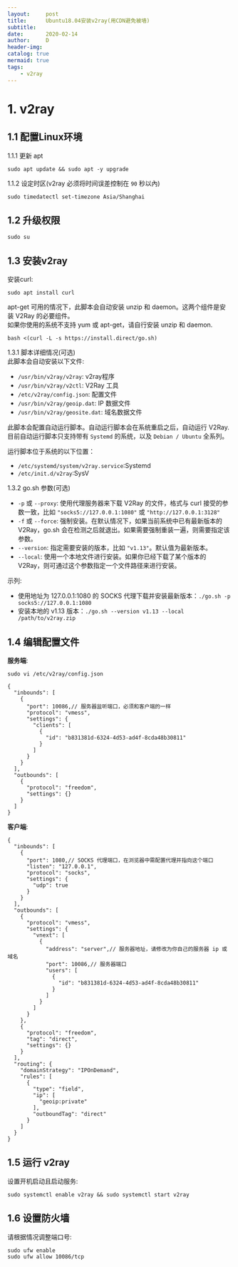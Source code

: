 ```yaml
---
layout:     post
title:      Ubuntu18.04安装v2ray(用CDN避免被墙)
subtitle:
date:       2020-02-14
author:     D
header-img: 
catalog: true
mermaid: true
tags:
    - v2ray
---
```


# 1. v2ray

## 1.1 配置Linux环境

1.1.1 更新 apt
```
sudo apt update && sudo apt -y upgrade
```

1.1.2 设定时区(v2ray 必须将时间误差控制在 `90` 秒以內)
```
sudo timedatectl set-timezone Asia/Shanghai
```

## 1.2 升级权限
```
sudo su
```

## 1.3 安装v2ray
安装curl:<br>
```
sudo apt install curl
```
apt-get 可用的情况下，此脚本会自动安装 unzip 和 daemon。这两个组件是安装 V2Ray 的必要组件。<br>
如果你使用的系统不支持 yum 或 apt-get，请自行安装 unzip 和 daemon.<br>
```
bash <(curl -L -s https://install.direct/go.sh)
```


1.3.1 脚本详细情况(可选)<br>
此脚本会自动安装以下文件:<br>

- `/usr/bin/v2ray/v2ray`: v2ray程序
- `/usr/bin/v2ray/v2ctl`: V2Ray 工具
- `/etc/v2ray/config.json`: 配置文件
- `/usr/bin/v2ray/geoip.dat`: IP 数据文件
- `/usr/bin/v2ray/geosite.dat`: 域名数据文件

此脚本会配置自动运行脚本。自动运行脚本会在系统重启之后，自动运行 V2Ray.<br>
目前自动运行脚本只支持带有 `Systemd` 的系统，以及 `Debian / Ubuntu` 全系列。<br>

运行脚本位于系统的以下位置：<br>
- `/etc/systemd/system/v2ray.service`:Systemd
- `/etc/init.d/v2ray`:SysV

1.3.2 go.sh 参数(可选)<br>
- `-p` 或 `--proxy`: 使用代理服务器来下载 V2Ray 的文件，格式与 curl 接受的参数一致，比如 `"socks5://127.0.0.1:1080"` 或 `"http://127.0.0.1:3128"`
- `-f` 或 `--force`: 强制安装。在默认情况下，如果当前系统中已有最新版本的 V2Ray，go.sh 会在检测之后就退出。如果需要强制重装一遍，则需要指定该参数。
- `--version`: 指定需要安装的版本，比如 `"v1.13"`。默认值为最新版本。
- `--local`: 使用一个本地文件进行安装。如果你已经下载了某个版本的 V2Ray，则可通过这个参数指定一个文件路径来进行安装。

示列:<br>
- 使用地址为 127.0.0.1:1080 的 SOCKS 代理下载并安装最新版本：`./go.sh -p socks5://127.0.0.1:1080`
- 安装本地的 v1.13 版本：`./go.sh --version v1.13 --local /path/to/v2ray.zip`


## 1.4 编辑配置文件

**服务端**:<br>
```
sudo vi /etc/v2ray/config.json
```

```
{
  "inbounds": [
    {
      "port": 10086,// 服务器监听端口，必须和客户端的一样
      "protocol": "vmess",
      "settings": {
        "clients": [
          {
            "id": "b831381d-6324-4d53-ad4f-8cda48b30811"
          }
        ]
      }
    }
  ],
  "outbounds": [
    {
      "protocol": "freedom",
      "settings": {}
    }
  ]
}
```

**客户端**:<br>
```
{
  "inbounds": [
    {
      "port": 1080,// SOCKS 代理端口，在浏览器中需配置代理并指向这个端口
      "listen": "127.0.0.1",
      "protocol": "socks",
      "settings": {
        "udp": true
      }
    }
  ],
  "outbounds": [
    {
      "protocol": "vmess",
      "settings": {
        "vnext": [
          {
            "address": "server",// 服务器地址，请修改为你自己的服务器 ip 或域名
            "port": 10086,// 服务器端口
            "users": [
              {
                "id": "b831381d-6324-4d53-ad4f-8cda48b30811"
              }
            ]
          }
        ]
      }
    },
    {
      "protocol": "freedom",
      "tag": "direct",
      "settings": {}
    }
  ],
  "routing": {
    "domainStrategy": "IPOnDemand",
    "rules": [
      {
        "type": "field",
        "ip": [
          "geoip:private"
        ],
        "outboundTag": "direct"
      }
    ]
  }
}
```

## 1.5 运行 v2ray
设置开机启动且启动服务:<br>
```
sudo systemctl enable v2ray && sudo systemctl start v2ray 
```

## 1.6 设置防火墙
请根据情况调整端口号:<br>
```
sudo ufw enable
sudo ufw allow 10086/tcp
```

